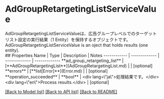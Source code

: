 # AdGroupRetargetingListServiceValue

<div lang=\"ja\">AdGroupRetargetingListServiceValueは、広告グループレベルでのターゲットリスト設定の実行結果（1 Entity）を保持するオブジェクトです。</div> <div lang=\"en\">AdGroupRetargetingListServiceValue is an oject that holds results (one entity).</div> 
## Properties
Name | Type | Description | Notes
------------ | ------------- | ------------- | -------------
**ad_group_retargeting_list** | [**AdGroupRetargetingList**](AdGroupRetargetingList.md) |  | [optional] 
**errors** | [**list[Error]**](Error.md) |  | [optional] 
**operation_succeeded** | **bool** | &lt;div lang&#x3D;\&quot;ja\&quot;&gt;処理結果です。&lt;/div&gt; &lt;div lang&#x3D;\&quot;en\&quot;&gt;Process results.&lt;/div&gt;  | [optional] 

[[Back to Model list]](../README.md#documentation-for-models) [[Back to API list]](../README.md#documentation-for-api-endpoints) [[Back to README]](../README.md)


